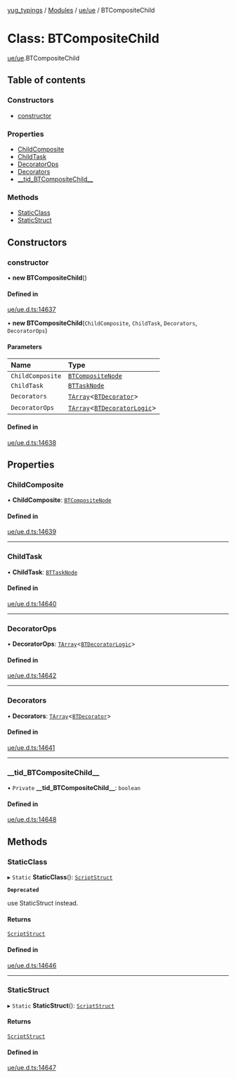 [yug_typings](../README.md) / [Modules](../modules.md) / [ue/ue](../modules/ue_ue.md) / BTCompositeChild

# Class: BTCompositeChild

[ue/ue](../modules/ue_ue.md).BTCompositeChild

## Table of contents

### Constructors

- [constructor](ue_ue.BTCompositeChild.md#constructor)

### Properties

- [ChildComposite](ue_ue.BTCompositeChild.md#childcomposite)
- [ChildTask](ue_ue.BTCompositeChild.md#childtask)
- [DecoratorOps](ue_ue.BTCompositeChild.md#decoratorops)
- [Decorators](ue_ue.BTCompositeChild.md#decorators)
- [\_\_tid\_BTCompositeChild\_\_](ue_ue.BTCompositeChild.md#__tid_btcompositechild__)

### Methods

- [StaticClass](ue_ue.BTCompositeChild.md#staticclass)
- [StaticStruct](ue_ue.BTCompositeChild.md#staticstruct)

## Constructors

### constructor

• **new BTCompositeChild**()

#### Defined in

[ue/ue.d.ts:14637](https://github.com/YugMetaverse/yug_typings/blob/b7d9b19/ue/ue.d.ts#L14637)

• **new BTCompositeChild**(`ChildComposite`, `ChildTask`, `Decorators`, `DecoratorOps`)

#### Parameters

| Name | Type |
| :------ | :------ |
| `ChildComposite` | [`BTCompositeNode`](ue_ue.BTCompositeNode.md) |
| `ChildTask` | [`BTTaskNode`](ue_ue.BTTaskNode.md) |
| `Decorators` | [`TArray`](../interfaces/ue_puerts.TArray.md)<[`BTDecorator`](ue_ue.BTDecorator.md)\> |
| `DecoratorOps` | [`TArray`](../interfaces/ue_puerts.TArray.md)<[`BTDecoratorLogic`](ue_ue.BTDecoratorLogic.md)\> |

#### Defined in

[ue/ue.d.ts:14638](https://github.com/YugMetaverse/yug_typings/blob/b7d9b19/ue/ue.d.ts#L14638)

## Properties

### ChildComposite

• **ChildComposite**: [`BTCompositeNode`](ue_ue.BTCompositeNode.md)

#### Defined in

[ue/ue.d.ts:14639](https://github.com/YugMetaverse/yug_typings/blob/b7d9b19/ue/ue.d.ts#L14639)

___

### ChildTask

• **ChildTask**: [`BTTaskNode`](ue_ue.BTTaskNode.md)

#### Defined in

[ue/ue.d.ts:14640](https://github.com/YugMetaverse/yug_typings/blob/b7d9b19/ue/ue.d.ts#L14640)

___

### DecoratorOps

• **DecoratorOps**: [`TArray`](../interfaces/ue_puerts.TArray.md)<[`BTDecoratorLogic`](ue_ue.BTDecoratorLogic.md)\>

#### Defined in

[ue/ue.d.ts:14642](https://github.com/YugMetaverse/yug_typings/blob/b7d9b19/ue/ue.d.ts#L14642)

___

### Decorators

• **Decorators**: [`TArray`](../interfaces/ue_puerts.TArray.md)<[`BTDecorator`](ue_ue.BTDecorator.md)\>

#### Defined in

[ue/ue.d.ts:14641](https://github.com/YugMetaverse/yug_typings/blob/b7d9b19/ue/ue.d.ts#L14641)

___

### \_\_tid\_BTCompositeChild\_\_

• `Private` **\_\_tid\_BTCompositeChild\_\_**: `boolean`

#### Defined in

[ue/ue.d.ts:14648](https://github.com/YugMetaverse/yug_typings/blob/b7d9b19/ue/ue.d.ts#L14648)

## Methods

### StaticClass

▸ `Static` **StaticClass**(): [`ScriptStruct`](ue_ue.ScriptStruct.md)

**`Deprecated`**

use StaticStruct instead.

#### Returns

[`ScriptStruct`](ue_ue.ScriptStruct.md)

#### Defined in

[ue/ue.d.ts:14646](https://github.com/YugMetaverse/yug_typings/blob/b7d9b19/ue/ue.d.ts#L14646)

___

### StaticStruct

▸ `Static` **StaticStruct**(): [`ScriptStruct`](ue_ue.ScriptStruct.md)

#### Returns

[`ScriptStruct`](ue_ue.ScriptStruct.md)

#### Defined in

[ue/ue.d.ts:14647](https://github.com/YugMetaverse/yug_typings/blob/b7d9b19/ue/ue.d.ts#L14647)
